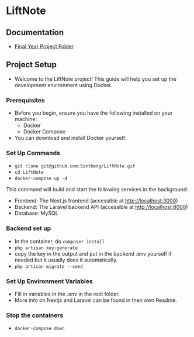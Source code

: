# LiftNote

## Documentation

- [Final Year Project Folder](https://drive.google.com/drive/u/0/folders/1kPP97n1sKqh-LCqieLprnH3BAr7joYo6)

## Project Setup

- Welcome to the LiftNote project! This guide will help you set up the development environment using Docker.

### Prerequisites

- Before you begin, ensure you have the following installed on your machine:
  - Docker
  - Docker Compose
- You can download and install Docker yourself.

### Set Up Commands

- ```git clone git@github.com:Sivtheng/LiftNote.git```
- ```cd LiftNote```
- ```docker-compose up -d```

This command will build and start the following services in the background:

- Frontend: The Next.js frontend (accessible at <http://localhost:3000>)
- Backend: The Laravel backend API (accessible at <http://localhost:8000>)
- Database: MySQL

### Backend set up

- In the container, do ```composer install```
- ```php artisan key:generate```
- copy the key in the output and put in the backend .env yourself if needed but it usually does it automatically.
- ```php artisan migrate --seed```

### Set Up Environment Variables

- Fill in variables in the .env in the root folder.
- More info on Nextjs and Laravel can be found in their own Readme.

### Stop the containers

- ```docker-compose down```
